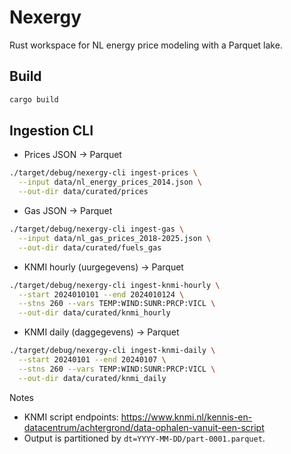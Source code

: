 # Nexergy

Rust workspace for NL energy price modeling with a Parquet lake.

## Build

```bash
cargo build
```

## Ingestion CLI

- Prices JSON → Parquet
```bash
./target/debug/nexergy-cli ingest-prices \
  --input data/nl_energy_prices_2014.json \
  --out-dir data/curated/prices
```

- Gas JSON → Parquet
```bash
./target/debug/nexergy-cli ingest-gas \
  --input data/nl_gas_prices_2018-2025.json \
  --out-dir data/curated/fuels_gas
```

- KNMI hourly (uurgegevens) → Parquet
```bash
./target/debug/nexergy-cli ingest-knmi-hourly \
  --start 2024010101 --end 2024010124 \
  --stns 260 --vars TEMP:WIND:SUNR:PRCP:VICL \
  --out-dir data/curated/knmi_hourly
```

- KNMI daily (daggegevens) → Parquet
```bash
./target/debug/nexergy-cli ingest-knmi-daily \
  --start 20240101 --end 20240107 \
  --stns 260 --vars TEMP:WIND:SUNR:PRCP:VICL \
  --out-dir data/curated/knmi_daily
```

Notes
- KNMI script endpoints: https://www.knmi.nl/kennis-en-datacentrum/achtergrond/data-ophalen-vanuit-een-script
- Output is partitioned by `dt=YYYY-MM-DD/part-0001.parquet`.

